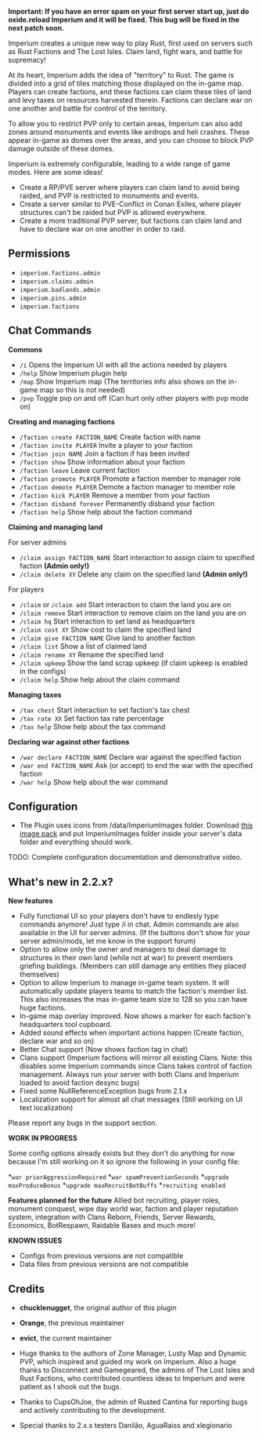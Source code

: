 **Important: If you have an error spam on your first server start up, just do oxide.reload Imperium and it will be fixed. This bug will be fixed in the next patch soon.**

Imperium creates a unique new way to play Rust, first used on servers such as Rust Factions and The Lost Isles. Claim land, fight wars, and battle for supremacy!

At its heart, Imperium adds the idea of "territory" to Rust. The game is divided into a grid of tiles matching those displayed on the in-game map. Players can create factions, and these factions can claim these tiles of land and levy taxes on resources harvested therein. Factions can declare war on one another and battle for control of the territory.

To allow you to restrict PVP only to certain areas, Imperium can also add zones around monuments and events like airdrops and heli crashes. These appear in-game as domes over the areas, and you can choose to block PVP damage outside of these domes.

Imperium is extremely configurable, leading to a wide range of game modes. Here are some ideas!

* Create a RP/PVE server where players can claim land to avoid being raided, and PVP is restricted to monuments and events.
* Create a server similar to PVE-Conflict in Conan Exiles, where player structures can't be raided but PVP is allowed everywhere.
* Create a more traditional PVP server, but factions can claim land and have to declare war on one another in order to raid.


## Permissions

* `imperium.factions.admin`
* `imperium.claims.admin`
* `imperium.badlands.admin`
* `imperium.pins.admin`
* `imperium.factions`
## Chat Commands
**Commons**

* `/i` Opens the Imperium UI with all the actions needed by players
* `/help` Show Imperium plugin help
* `/map` Show Imperium map (The territories info also shows on the in-game map so this is not needed)
* `/pvp` Toggle pvp on and off (Can hurt only other players with pvp mode on)

**Creating and managing factions**
* `/faction create FACTION_NAME` Create faction with name
* `/faction invite PLAYER` Invite a player to your faction
* `/faction join NAME` Join a faction if has been invited
* `/faction show` Show information about your faction
* `/faction leave` Leave current faction
* `/faction promote PLAYER` Promote a faction member to manager role
* `/faction demote PLAYER` Demote a faction manager to member role
* `/faction kick PLAYER` Remove a member from your faction
* `/faction disband forever` Permanently disband your faction
* `/faction help` Show help about the faction command

**Claiming and managing land**

For server admins
* `/claim assign FACTION_NAME` Start interaction to assign claim to specified faction **(Admin only!)**
* `/claim delete XY` Delete any claim on the specified land **(Admin only!)**

For players
* `/claim` or `/claim add` Start interaction to claim the land you are on
* `/claim remove` Start interaction to remove claim on the land you are on
* `/claim hq` Start interaction to set land as headquarters
* `/claim cost XY` Show cost to claim the specified land
* `/claim give FACTION_NAME` Give land to another faction
* `/claim list` Show a list of claimed land
* `/claim rename XY` Rename the specified land
* `/claim upkeep` Show the land scrap upkeep (if claim upkeep is enabled in the configs)
* `/claim help` Show help about the claim command

**Managing taxes**
* `/tax chest` Start interaction to set faction's tax chest
* `/tax rate XX` Set faction tax rate percentage
* `/tax help` Show help about the tax command

**Declaring war against other factions**
* `/war declare FACTION_NAME` Declare war against the specified faction
* `/war end FACTION_NAME` Ask (or accept) to end the war with the specified faction
* `/war help` Show help about the war command

## Configuration

* The Plugin uses icons from /data/ImperiumImages folder. Download [this image pack](https://github.com/vicbarbosa/rust-imperium-images/archive/refs/heads/master.zip) and put ImperiumImages folder inside your server's data folder and everything should work.

TODO: Complete configuration documentation and demonstrative video.

## What's new in 2.2.x?

**New features**
* Fully functional UI so your players don't have to endlesly type commands anymore! Just type /i in chat. Admin commands are also available in the UI for server admins. (If the buttons don't show for your server admin/mods, let me know in the support forum)
* Option to allow only the owner and managers to deal damage to structures in their own land (while not at war) to prevent members griefing buildings. (Members can still damage any entities they placed themselves)
* Option to allow Imperium to manage in-game team system. It will automatically update players teams to match the faction's member list. This also increases the max in-game team size to 128 so you can have huge factions.
* In-game map overlay improved. Now shows a marker for each faction's headquarters tool cupboard.
* Added sound effects when important actions happen (Create faction, declare war and so on)
* Better Chat support (Now shows faction tag in chat)
* Clans support (Imperium factions will mirror all existing Clans. Note: this disables some Imperium commands since Clans takes control of faction management. Always run your server with both Clans and Imperium loaded to avoid faction desync bugs)
* Fixed some NullReferenceException bugs from 2.1.x
* Localization support for almost all chat messages (Still working on UI text localization)

Please report any bugs in the support section.

**WORK IN PROGRESS**

Some config options already exists but they don't do anything for now because I'm still working on it so ignore the following in your config file:

*`war priorAggressionRequired`
*`war spamPreventionSeconds`
*`upgrade maxProduceBonus`
*`upgrade maxRecruitBotBuffs`
*`recruiting enabled`

**Features planned for the future**
Allied bot recruiting, player roles, monument conquest, wipe day world war, faction and player reputation system, integration with Clans Reborn, Friends, Server Rewards, Economics, BotRespawn, Raidable Bases and much more!

**KNOWN ISSUES**
* Configs from previous versions are not compatible
* Data files from previous versions are not compatible

## Credits
- **chucklenugget**, the original author of this plugin 
- **Orange**, the previous maintainer
- **evict**, the current maintainer

- Huge thanks to the authors of Zone Manager, Lusty Map and Dynamic PVP, which inspired and guided my work on Imperium. Also a huge thanks to Disconnect and Gamegeared, the admins of The Lost Isles and Rust Factions, who contributed countless ideas to Imperium and were patient as I shook out the bugs.

- Thanks to CupsOhJoe, the admin of Rusted Cantina for reporting bugs and actively contributing to the development.

- Special thanks to 2.x.x testers Danilão, AguaRaiss and xlegionario